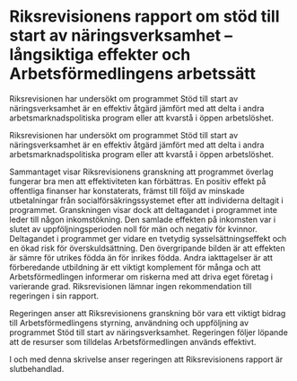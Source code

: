 # Riksrevisionens rapport om stöd till start av näringsverksamhet – långsiktiga effekter och Arbetsförmedlingens arbetssätt

Riksrevisionen har undersökt om programmet Stöd till start av näringsverksamhet är en effektiv åtgärd jämfört med att delta i andra arbetsmarknadspolitiska program eller att kvarstå i öppen arbetslöshet.

Riksrevisionen har undersökt om programmet Stöd till start av näringsverksamhet är en effektiv åtgärd jämfört med att delta i andra arbetsmarknadspolitiska program eller att kvarstå i öppen arbetslöshet.

Sammantaget visar Riksrevisionens granskning att programmet överlag fungerar bra men att effektiviteten kan förbättras. En positiv effekt på offentliga finanser har konstaterats, främst till följd av minskade utbetalningar från socialförsäkringssystemet efter att individerna deltagit i programmet. Granskningen visar dock att deltagandet i programmet inte leder till någon inkomstökning. Den samlade effekten på inkomsten var i slutet av uppföljningsperioden noll för män och negativ för kvinnor. Deltagandet i programmet ger vidare en tvetydig sysselsättningseffekt och en ökad risk för överskuldsättning. Den övergripande bilden är att effekten är sämre för utrikes födda än för inrikes födda. Andra iakttagelser är att förberedande utbildning är ett viktigt komplement för många och att Arbetsförmedlingen informerar om riskerna med att driva eget företag i varierande grad. Riksrevisionen lämnar ingen rekommendation till regeringen i sin rapport.

Regeringen anser att Riksrevisionens granskning bör vara ett viktigt bidrag till Arbetsförmedlingens styrning, användning och uppföljning av programmet Stöd till start av näringsverksamhet. Regeringen följer löpande att de resurser som tilldelas Arbetsförmedlingen används effektivt.

I och med denna skrivelse anser regeringen att Riksrevisionens rapport är slutbehandlad.
